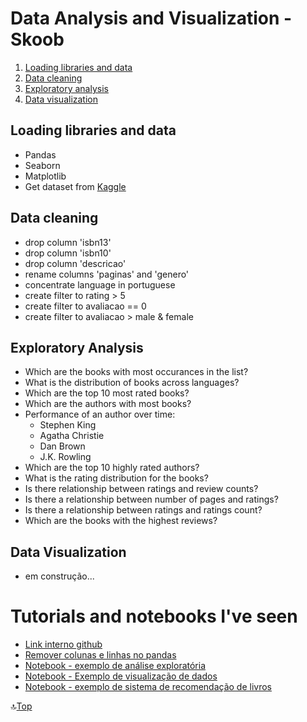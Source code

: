 # Data Analysis and Visualization - Skoob

<a name="anchor"></a>
1. [Loading libraries and data](#anchor1)
2. [Data cleaning](#anchor2)
3. [Exploratory analysis](#anchor3)
4. [Data visualization](#anchor4)

<a id="anchor1"></a>
## Loading libraries and data
* Pandas
* Seaborn
* Matplotlib
* Get dataset from [Kaggle](https://www.kaggle.com/victorstein/livros-skoob)

<a id="anchor2"></a>
## Data cleaning
* drop column 'isbn13'
* drop column 'isbn10'
* drop column 'descricao'
* rename columns 'paginas' and 'genero'
* concentrate language in portuguese
* create filter to rating > 5
* create filter to avaliacao == 0
* create filter to avaliacao > male & female

<a id="anchor3"></a>
## Exploratory Analysis
* Which are the books with most occurances in the list?
* What is the distribution of books across languages?
* Which are the top 10 most rated books?
* Which are the authors with most books?
* Performance of an author over time:
  * Stephen King
  * Agatha Christie
  * Dan Brown
  * J.K. Rowling
* Which are the top 10 highly rated authors?
* What is the rating distribution for the books?
* Is there relationship between ratings and review counts?
* Is there a relationship between number of pages and ratings?
* Is there a relationship between ratings and ratings count?
* Which are the books with the highest reviews?


<a id="anchor4"></a>
## Data Visualization
* em construção...


# Tutorials and notebooks I've seen
* [Link interno github](https://medium.com/thiagogmta/criando-um-arquivo-markdown-com-links-internos-3ad5da825ccd)
* [Remover colunas e linhas no pandas](https://www.alura.com.br/artigos/como-remover-linhas-e-colunas-no-pandas)
* [Notebook - exemplo de análise exploratória](https://www.kaggle.com/hoshi7/goodreads-analysis-and-recommending-books)
* [Notebook - Exemplo de visualização de dados](https://www.kaggle.com/listonlt/books-data-visualisation-with-seaborn/notebook)
* [Notebook - exemplo de sistema de recomendação de livros](https://www.kaggle.com/aayushmishra1512/what-should-you-read-next-book-recommender)



:top:[Top](#anchor)
